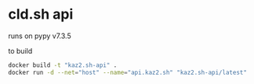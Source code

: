 # cld.sh api
runs on pypy v7.3.5

to build
```sh
docker build -t "kaz2.sh-api" .
docker run -d --net="host" --name="api.kaz2.sh" "kaz2.sh-api/latest"
```
